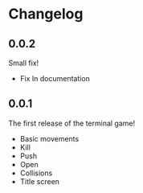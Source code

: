# Changelog

## 0.0.2

Small fix!

- Fix In documentation

## 0.0.1

The first release of the terminal game!

- Basic movements
- Kill
- Push
- Open
- Collisions
- Title screen
